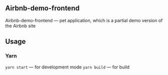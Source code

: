 ## Airbnb-demo-frontend
Airbnb-demo-frontend — pet application, which is a partial demo version of the Airbnb site

## Usage
### Yarn
`yarn start` — for development mode
`yarn build` — for build
